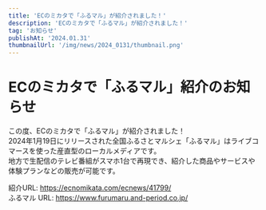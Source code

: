 ```yaml
---
title: 'ECのミカタで「ふるマル」が紹介されました！'
description: 'ECのミカタで「ふるマル」が紹介されました！'
tag: 'お知らせ'
publishAt: '2024.01.31'
thumbnailUrl: '/img/news/2024_0131/thumbnail.png'
---
```


# ECのミカタで「ふるマル」紹介のお知らせ

この度、ECのミカタで「ふるマル」が紹介されました！  
2024年1月19日にリリースされた全国ふるさとマルシェ「ふるマル」はライブコマースを使った産直型のローカルメディアです。  
地方で生配信のテレビ番組がスマホ1台で再現でき、紹介した商品やサービスや体験プランなどの販売が可能です。

紹介URL: https://ecnomikata.com/ecnews/41799/  
ふるマル URL: https://www.furumaru.and-period.co.jp/
